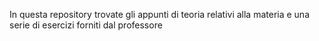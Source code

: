 In questa repository trovate gli appunti di teoria relativi alla materia e una serie di esercizi forniti dal professore
